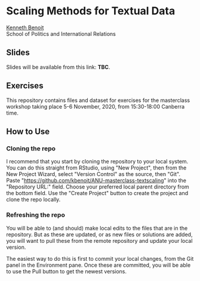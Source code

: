 # Scaling Methods for Textual Data

[Kenneth Benoit](https://kenbenoit.net)  
School of Politics and International Relations

## Slides

Slides will be available from this link: **TBC**.

## Exercises

This repository contains files and dataset for exercises for the masterclass workshop taking place
5-6 November, 2020, from 15:30-18:00 Canberra time.

## How to Use

### Cloning the repo

I recommend that you start by cloning the repository to your local system.  You can do this straight from RStudio, using "New Project", then from the New Project Wizard, select "Version Control" as the source, then "Git".  Paste "https://github.com/kbenoit/ANU-masterclass-textscaling" into the "Repository URL:" field.  Choose your preferred local parent directory from the bottom field.  Use the "Create Project" button to create the project and clone the repo locally.

### Refreshing the repo

You will be able to (and should) make local edits to the files that are in the repository.  But as these are updated, or as new files or solutions are added, you will want to pull these from the remote repository and update your local version.

The easiest way to do this is first to commit your local changes, from the Git panel in the Environment pane.  Once these are committed, you will be able to use the Pull button to get the newest versions.

